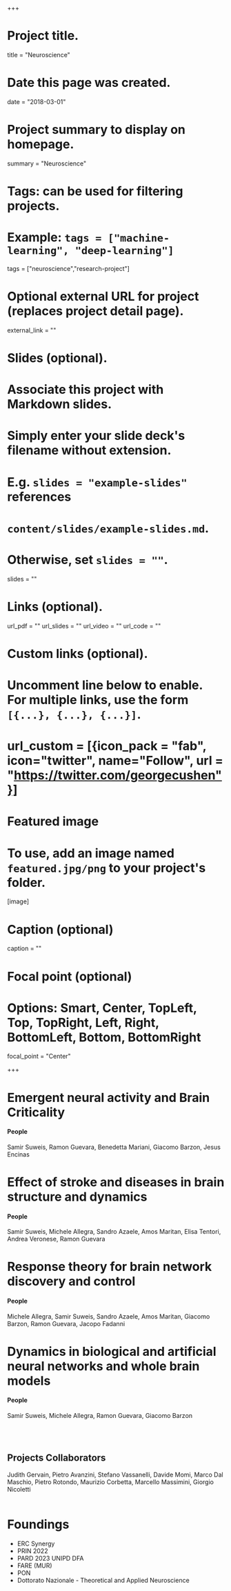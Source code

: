 +++
# Project title.
title = "Neuroscience"

# Date this page was created.
date = "2018-03-01"

# Project summary to display on homepage.
summary = "Neuroscience"

# Tags: can be used for filtering projects.
# Example: `tags = ["machine-learning", "deep-learning"]`
tags = ["neuroscience","research-project"]

# Optional external URL for project (replaces project detail page).
external_link = ""

# Slides (optional).
#   Associate this project with Markdown slides.
#   Simply enter your slide deck's filename without extension.
#   E.g. `slides = "example-slides"` references
#   `content/slides/example-slides.md`.
#   Otherwise, set `slides = ""`.
slides = ""

# Links (optional).
url_pdf = ""
url_slides = ""
url_video = ""
url_code = ""

# Custom links (optional).
#   Uncomment line below to enable. For multiple links, use the form `[{...}, {...}, {...}]`.
# url_custom = [{icon_pack = "fab", icon="twitter", name="Follow", url = "https://twitter.com/georgecushen"}]

# Featured image
# To use, add an image named `featured.jpg/png` to your project's folder.
[image]
  # Caption (optional)
  caption = ""

  # Focal point (optional)
  # Options: Smart, Center, TopLeft, Top, TopRight, Left, Right, BottomLeft, Bottom, BottomRight
  focal_point = "Center"

+++


# Emergent neural activity and Brain Criticality
#### People
Samir Suweis, Ramon Guevara, Benedetta Mariani, Giacomo Barzon, Jesus Encinas <br>

# Effect of stroke and diseases in brain structure and dynamics
#### People
Samir Suweis, Michele Allegra, Sandro Azaele, Amos Maritan, Elisa Tentori, Andrea Veronese, Ramon Guevara <br>

# Response theory for brain network discovery and control
#### People
Michele Allegra, Samir Suweis, Sandro Azaele, Amos Maritan, Giacomo Barzon, Ramon Guevara, Jacopo Fadanni <br>

# Dynamics in biological and artificial neural networks and whole brain models
#### People
Samir Suweis, Michele Allegra, Ramon Guevara, Giacomo Barzon <br>

 <br> <br>

## Projects Collaborators
Judith Gervain, Pietro Avanzini, Stefano Vassanelli, Davide Momi, Marco Dal Maschio, Pietro Rotondo, Maurizio Corbetta, Marcello Massimini, Giorgio Nicoletti<br> <br>

# Foundings
- ERC Synergy <br>
- PRIN 2022 <br>
- PARD 2023 UNIPD DFA <br>
- FARE (MUR) <br>
- PON <br>
- Dottorato Nazionale  -  Theoretical and Applied Neuroscience <br>
